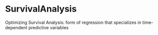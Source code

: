 # SurvivalAnalysis
Optimizing Survival Analysis: form of regression that specializes in time-dependent predictive variables
